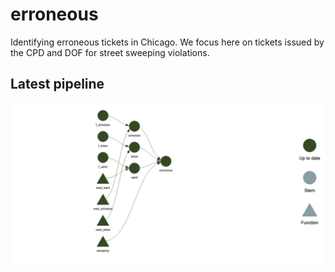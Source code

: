 # erroneous

Identifying erroneous tickets in Chicago. We focus here on tickets issued by the CPD and DOF for street sweeping violations.

## Latest pipeline

![pipeline](/pipeline.png)
